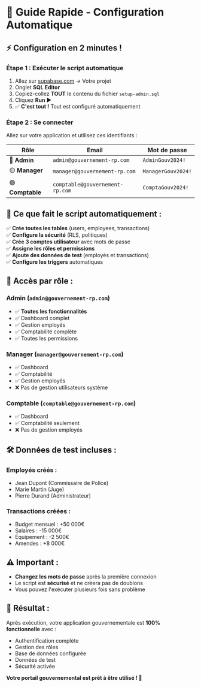 # 🚀 Guide Rapide - Configuration Automatique

## ⚡ **Configuration en 2 minutes !**

### **Étape 1 : Exécuter le script automatique**
1. Allez sur [supabase.com](https://supabase.com) → Votre projet
2. Onglet **SQL Editor**
3. Copiez-collez **TOUT** le contenu du fichier `setup-admin.sql`
4. Cliquez **Run** ▶️
5. ✅ **C'est tout !** Tout est configuré automatiquement

### **Étape 2 : Se connecter**
Allez sur votre application et utilisez ces identifiants :

| **Rôle** | **Email** | **Mot de passe** |
|-----------|-----------|------------------|
| 🔴 **Admin** | `admin@gouvernement-rp.com` | `AdminGouv2024!` |
| 🟡 **Manager** | `manager@gouvernement-rp.com` | `ManagerGouv2024!` |
| 🟢 **Comptable** | `comptable@gouvernement-rp.com` | `ComptaGouv2024!` |

## 🎯 **Ce que fait le script automatiquement :**

✅ **Crée toutes les tables** (users, employees, transactions)  
✅ **Configure la sécurité** (RLS, politiques)  
✅ **Crée 3 comptes utilisateur** avec mots de passe  
✅ **Assigne les rôles et permissions**  
✅ **Ajoute des données de test** (employés et transactions)  
✅ **Configure les triggers** automatiques  

## 🔐 **Accès par rôle :**

### **Admin** (`admin@gouvernement-rp.com`)
- ✅ **Toutes les fonctionnalités**
- ✅ Dashboard complet
- ✅ Gestion employés
- ✅ Comptabilité complète
- ✅ Toutes les permissions

### **Manager** (`manager@gouvernement-rp.com`)
- ✅ Dashboard
- ✅ Comptabilité
- ✅ Gestion employés
- ❌ Pas de gestion utilisateurs système

### **Comptable** (`comptable@gouvernement-rp.com`)
- ✅ Dashboard
- ✅ Comptabilité seulement
- ❌ Pas de gestion employés

## 🛠️ **Données de test incluses :**

### **Employés créés :**
- Jean Dupont (Commissaire de Police)
- Marie Martin (Juge)
- Pierre Durand (Administrateur)

### **Transactions créées :**
- Budget mensuel : +50 000€
- Salaires : -15 000€
- Équipement : -2 500€
- Amendes : +8 000€

## ⚠️ **Important :**
- **Changez les mots de passe** après la première connexion
- Le script est **sécurisé** et ne créera pas de doublons
- Vous pouvez l'exécuter plusieurs fois sans problème

## 🎉 **Résultat :**
Après exécution, votre application gouvernementale est **100% fonctionnelle** avec :
- Authentification complète
- Gestion des rôles
- Base de données configurée
- Données de test
- Sécurité activée

**Votre portail gouvernemental est prêt à être utilisé ! 🚀** 